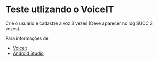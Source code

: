 # Teste utlizando o VoiceIT

Crie o usuário e cadastre a voz 3 vezes (Deve aparecer no log SUCC 3 vezes).


Para informações de:

* [Voiceit](https://voiceit.io)
* [Android Studio](https://developer.android.com/docs)
